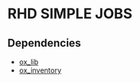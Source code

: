 # RHD SIMPLE JOBS

## Dependencies
- [ox_lib](https://github.com/overextended/ox_lib/releases)
- [ox_inventory](https://github.com/overextended/ox_inventory/releases)
